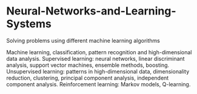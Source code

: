 # Neural-Networks-and-Learning-Systems
Solving problems using different machine learning algorithms

Machine learning, classification, pattern recognition and high-dimensional data analysis. 
Supervised learning: neural networks, linear discriminant analysis, support vector machines, ensemble methods, boosting. 
Unsupervised learning: patterns in high-dimensional data, dimensionality reduction, clustering, principal component analysis, independent component analysis.
Reinforcement learning: Markov models, Q-learning.
